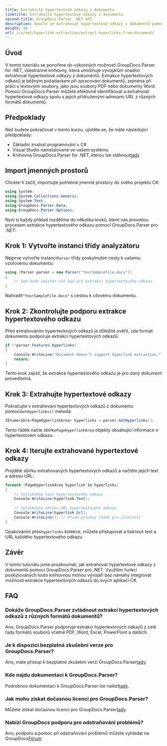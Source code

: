 ```yaml
---
title: Extrahujte hypertextové odkazy z dokumentu
linktitle: Extrahujte hypertextové odkazy z dokumentu
second_title: GroupDocs.Parser .NET API
description: Naučte se extrahovat hypertextové odkazy z dokumentů pomocí GroupDocs.Parser for .NET. Vylepšete své C# aplikace pomocí tohoto jednoduchého průvodce.
weight: 10
url: /cs/net/hyperlink-extraction/extract-hyperlinks-from-document/
---
```

## Úvod
V tomto tutoriálu se ponoříme do výkonných možností GroupDocs.Parser for .NET, všestranné knihovny, která umožňuje vývojářům snadno extrahovat hypertextové odkazy z dokumentů. Extrakce hypertextových odkazů je běžným požadavkem při zpracování dokumentů, zejména při práci s textovými soubory, jako jsou soubory PDF nebo dokumenty Word. Pomocí GroupDocs.Parser můžete efektivně identifikovat a extrahovat hypertextové odkazy spolu s jejich přidruženými adresami URL z různých formátů dokumentů.
## Předpoklady
Než budete pokračovat v tomto kurzu, ujistěte se, že máte následující předpoklady:
- Základní znalost programování v C#
- Visual Studio nainstalované ve vašem systému
-  Knihovna GroupDocs.Parser for .NET, kterou lze stáhnout[tady](https://releases.groupdocs.com/parser/net/)
## Import jmenných prostorů
Chcete-li začít, importujte potřebné jmenné prostory do svého projektu C#:
```csharp
using System;
using System.Collections.Generic;
using System.Text;
using GroupDocs.Parser.Data;
using GroupDocs.Parser.Options;
```

Nyní si každý příklad rozdělíme do několika kroků, které vás provedou procesem extrakce hypertextového odkazu pomocí GroupDocs.Parser pro .NET:
## Krok 1: Vytvořte instanci třídy analyzátoru
 Nejprve vytvořte instanci`Parser` třídy poskytnutím cesty k vašemu vzorovému dokumentu:
```csharp
using (Parser parser = new Parser("YourSampleFile.docx"))
{
    // Sem bude umístěn váš kód pro extrakci hypertextového odkazu
}
```
 Nahradit`"YourSampleFile.docx"` s cestou k cílovému dokumentu.
## Krok 2: Zkontrolujte podporu extrakce hypertextového odkazu
Před extrahováním hypertextových odkazů je důležité ověřit, zda formát dokumentu podporuje extrakci hypertextových odkazů:
```csharp
if (!parser.Features.Hyperlinks)
{
    Console.WriteLine("Document doesn't support hyperlink extraction.");
    return;
}
```
Tento krok zajistí, že extrakce hypertextového odkazu je pro daný dokument proveditelná.
## Krok 3: Extrahujte hypertextové odkazy
 Pokračujte v extrahování hypertextových odkazů z dokumentu pomocí`GetHyperlinks()` metoda:
```csharp
IEnumerable<PageHyperlinkArea> hyperlinks = parser.GetHyperlinks();
```
 Tento řádek načte sbírku`PageHyperlinkArea` objekty obsahující informace o hypertextovém odkazu.
## Krok 4: Iterujte extrahované hypertextové odkazy
Projděte sbírku extrahovaných hypertextových odkazů a načtěte jejich text a adresu URL:
```csharp
foreach (PageHyperlinkArea hyperlink in hyperlinks)
{
    // Vytiskněte text hypertextového odkazu
    Console.WriteLine(hyperlink.Text);
    
    // Vytiskněte adresu URL hypertextového odkazu
    Console.WriteLine(hyperlink.Url);
    Console.WriteLine(); // Přidá prázdný řádek pro čitelnost
}
```
Opakováním přes`hyperlinks` kolekce, můžete přistupovat a tisknout text a URL každého hypertextového odkazu.
## Závěr
V tomto tutoriálu jsme prozkoumali, jak extrahovat hypertextové odkazy z dokumentů pomocí GroupDocs.Parser pro .NET. Využitím funkcí poskytovaných touto knihovnou mohou vývojáři bez námahy integrovat možnosti extrakce hypertextových odkazů do svých aplikací C#.

## FAQ
### Dokáže GroupDocs.Parser zvládnout extrakci hypertextových odkazů z různých formátů dokumentů?
Ano, GroupDocs.Parser podporuje extrakci hypertextových odkazů z celé řady formátů souborů včetně PDF, Word, Excel, PowerPoint a dalších.
### Je k dispozici bezplatná zkušební verze pro GroupDocs.Parser?
 Ano, máte přístup k bezplatné zkušební verzi GroupDocs.Parser[tady](https://releases.groupdocs.com/).
### Kde najdu dokumentaci k GroupDocs.Parser?
 Podrobnou dokumentaci k GroupDocs.Parser lze nalézt[tady](https://tutorials.groupdocs.com/parser/net/).
### Jak mohu získat dočasnou licenci pro GroupDocs.Parser?
 Můžete získat dočasnou licenci pro GroupDocs.Parser[tady](https://purchase.groupdocs.com/temporary-license/).
### Nabízí GroupDocs podporu pro odstraňování problémů?
 Ano, podporu a pomoc při odstraňování problémů můžete vyhledat na GroupDocs[Fórum](https://forum.groupdocs.com/c/parser/17).